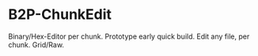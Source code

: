 # B2P-ChunkEdit
Binary/Hex-Editor per chunk. Prototype early quick build. Edit any file, per chunk. Grid/Raw.
